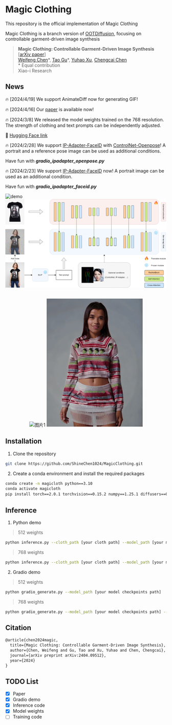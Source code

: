 # Magic Clothing
This repository is the official implementation of Magic Clothing

Magic Clothing is a branch version of [OOTDiffusion](https://github.com/levihsu/OOTDiffusion), focusing on controllable garment-driven image synthesis

<!-- Please refer to our [previous paper](https://arxiv.org/abs/2403.01779) for more details -->

> **Magic Clothing: Controllable Garment-Driven Image Synthesis** [[arXiv paper](https://arxiv.org/abs/2404.09512)]<br>
> [Weifeng Chen](https://github.com/ShineChen1024)\*, [Tao Gu](https://github.com/T-Gu)\*, [Yuhao Xu](http://levihsu.github.io/), [Chengcai Chen](https://www.researchgate.net/profile/Chengcai-Chen)<br>
> \* Equal contribution<br>
> Xiao-i Research


## News
🔥 [2024/4/19] We support AnimateDiff now for generating GIF!

🔥 [2024/4/16] Our [paper](https://arxiv.org/abs/2404.09512) is available now!

🔥 [2024/3/8] We released the model weights trained on the 768 resolution. The strength of clothing and text prompts can be independently adjusted.

🤗 [Hugging Face link](https://huggingface.co/ShineChen1024/MagicClothing)

🔥 [2024/2/28] We support [IP-Adapter-FaceID](https://huggingface.co/h94/IP-Adapter-FaceID) with [ControlNet-Openpose](https://github.com/lllyasviel/ControlNet-v1-1-nightly)! A portrait and a reference pose image can be used as additional conditions.

Have fun with ***gradio_ipadapter_openpose.py***

🔥 [2024/2/23] We support [IP-Adapter-FaceID](https://huggingface.co/h94/IP-Adapter-FaceID) now! A portrait image can be used as an additional condition.

Have fun with ***gradio_ipadapter_faceid.py***

![demo](images/demo.png)&nbsp;
![workflow](images/workflow.png)&nbsp;

<div align="center">
    <img src="images/animatediff0.gif" alt="图片1" width="300">
    <img src="images/animatediff1.gif" alt="图片2" width="300">
</div>

## Installation

1. Clone the repository

```sh
git clone https://github.com/ShineChen1024/MagicClothing.git
```

2. Create a conda environment and install the required packages

```sh
conda create -n magicloth python==3.10
conda activate magicloth
pip install torch==2.0.1 torchvision==0.15.2 numpy==1.25.1 diffusers==0.25.1 opencv-python==4.9.0.80  transformers==4.31.0 gradio==4.16.0 safetensors==0.3.1 controlnet-aux==0.0.6 accelerate==0.21.0
```

## Inference

1. Python demo

> 512 weights

```sh
python inference.py --cloth_path [your cloth path] --model_path [your model checkpoints path]
```

> 768 weights

```sh
python inference.py --cloth_path [your cloth path] --model_path [your model checkpoints path] --enable_cloth_guidance
```

2. Gradio demo

> 512 weights

```sh
python gradio_generate.py --model_path [your model checkpoints path] 
```

> 768 weights

```sh
python gradio_generate.py --model_path [your model checkpoints path] --enable_cloth_guidance
```

## Citation
```
@article{chen2024magic,
  title={Magic Clothing: Controllable Garment-Driven Image Synthesis},
  author={Chen, Weifeng and Gu, Tao and Xu, Yuhao and Chen, Chengcai},
  journal={arXiv preprint arXiv:2404.09512},
  year={2024}
}
```

## TODO List
- [x] Paper
- [x] Gradio demo
- [x] Inference code
- [x] Model weights
- [ ] Training code
